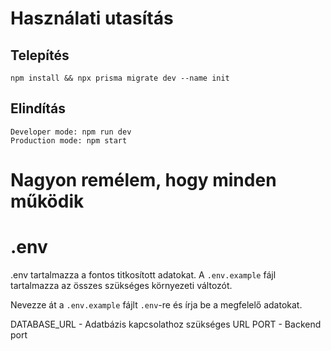 # Használati utasítás

## Telepítés

```
npm install && npx prisma migrate dev --name init
```

## Elindítás

```
Developer mode: npm run dev
Production mode: npm start
```

# Nagyon remélem, hogy minden működik

# .env

.env tartalmazza a fontos titkosított adatokat.
A `.env.example` fájl tartalmazza az összes szükséges környezeti változót.

Nevezze át a `.env.example` fájlt `.env`-re és írja be a megfelelő adatokat.

DATABASE_URL - Adatbázis kapcsolathoz szükséges URL
PORT - Backend port